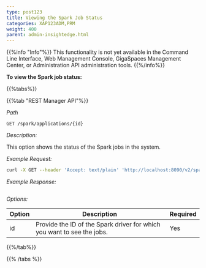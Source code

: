 ```yaml
---
type: post123
title: Viewing the Spark Job Status
categories: XAP123ADM,PRM
weight: 400
parent: admin-insightedge.html
---
```


{{%info "Info"%}}
This functionality is not yet available in the Command Line Interface, Web Management Console, GigaSpaces Management Center, or Administration API administration tools.
{{%/info%}} 
  
**To view the Spark job status:**


{{%tabs%}}

<!--
{{%tab "Command Line Interface"%}}
N/A
{{%/tab%}}
-->

{{%tab "REST Manager API"%}}


*Path*

`GET /spark/applications/{id}`

*Description:*

This option shows the status of the Spark jobs in the system.


*Example Request:*

```bash
curl -X GET --header 'Accept: text/plain' 'http://localhost:8090/v2/spark/applications/application1'
```
 
*Example Response:*

```bash
```

*Options:*

| Option     | Description       |   Required     |
|------|-------------------|----------------|
| id | Provide the ID of the Spark driver for which you want to see the jobs.| Yes |

 
{{%/tab%}}

{{% /tabs %}}
